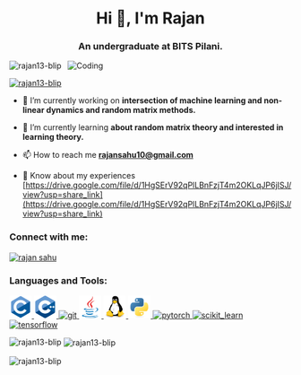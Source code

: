 <h1 align="center">Hi 👋, I'm Rajan</h1>
<h3 align="center">An undergraduate at BITS Pilani.</h3>
<img align="right" alt="Coding" width="400" src="https://i.pinimg.com/originals/b5/d3/69/b5d3692a872936d05a3d770e5327c6ec.gif>

<p align="left"> <img src="https://komarev.com/ghpvc/?username=rajan13-blip&label=Profile%20views&color=0e75b6&style=flat" alt="rajan13-blip" /> </p>

<p align="left"> <a href="https://github.com/ryo-ma/github-profile-trophy"><img src="https://github-profile-trophy.vercel.app/?username=rajan13-blip" alt="rajan13-blip" /></a> </p>

- 🔭 I’m currently working on **intersection of machine learning and non-linear dynamics and random matrix methods.**

- 🌱 I’m currently learning **about random matrix theory and interested in learning theory.**

- 📫 How to reach me **rajansahu10@gmail.com**

- 📄 Know about my experiences [https://drive.google.com/file/d/1HgSErV92qPlLBnFzjT4m2OKLqJP6jISJ/view?usp=share_link](https://drive.google.com/file/d/1HgSErV92qPlLBnFzjT4m2OKLqJP6jISJ/view?usp=share_link)

<h3 align="left">Connect with me:</h3>
<p align="left">
<a href="https://linkedin.com/in/rajan sahu" target="blank"><img align="center" src="https://raw.githubusercontent.com/rahuldkjain/github-profile-readme-generator/master/src/images/icons/Social/linked-in-alt.svg" alt="rajan sahu" height="30" width="40" /></a>
</p>

<h3 align="left">Languages and Tools:</h3>
<p align="left"> <a href="https://www.cprogramming.com/" target="_blank" rel="noreferrer"> <img src="https://raw.githubusercontent.com/devicons/devicon/master/icons/c/c-original.svg" alt="c" width="40" height="40"/> </a> <a href="https://www.w3schools.com/cpp/" target="_blank" rel="noreferrer"> <img src="https://raw.githubusercontent.com/devicons/devicon/master/icons/cplusplus/cplusplus-original.svg" alt="cplusplus" width="40" height="40"/> </a> <a href="https://git-scm.com/" target="_blank" rel="noreferrer"> <img src="https://www.vectorlogo.zone/logos/git-scm/git-scm-icon.svg" alt="git" width="40" height="40"/> </a> <a href="https://www.java.com" target="_blank" rel="noreferrer"> <img src="https://raw.githubusercontent.com/devicons/devicon/master/icons/java/java-original.svg" alt="java" width="40" height="40"/> </a> <a href="https://www.linux.org/" target="_blank" rel="noreferrer"> <img src="https://raw.githubusercontent.com/devicons/devicon/master/icons/linux/linux-original.svg" alt="linux" width="40" height="40"/> </a> <a href="https://www.python.org" target="_blank" rel="noreferrer"> <img src="https://raw.githubusercontent.com/devicons/devicon/master/icons/python/python-original.svg" alt="python" width="40" height="40"/> </a> <a href="https://pytorch.org/" target="_blank" rel="noreferrer"> <img src="https://www.vectorlogo.zone/logos/pytorch/pytorch-icon.svg" alt="pytorch" width="40" height="40"/> </a> <a href="https://scikit-learn.org/" target="_blank" rel="noreferrer"> <img src="https://upload.wikimedia.org/wikipedia/commons/0/05/Scikit_learn_logo_small.svg" alt="scikit_learn" width="40" height="40"/> </a> <a href="https://www.tensorflow.org" target="_blank" rel="noreferrer"> <img src="https://www.vectorlogo.zone/logos/tensorflow/tensorflow-icon.svg" alt="tensorflow" width="40" height="40"/> </a> </p>

<p><img align="left" src="https://github-readme-stats.vercel.app/api/top-langs?username=rajan13-blip&show_icons=true&locale=en&layout=compact" alt="rajan13-blip" /></p>

<p>&nbsp;<img align="center" src="https://github-readme-stats.vercel.app/api?username=rajan13-blip&show_icons=true&locale=en" alt="rajan13-blip" /></p>

<p><img align="center" src="https://github-readme-streak-stats.herokuapp.com/?user=rajan13-blip&" alt="rajan13-blip" /></p>
